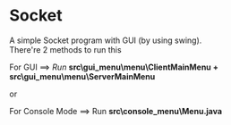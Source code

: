 # Socket
A simple Socket program with GUI (by using swing).<br/>
<h>There're 2 methods to run this</h>
<p>For GUI ==> <i>Run</i> <b>src\gui_menu\menu\ClientMainMenu + src\gui_menu\menu\ServerMainMenu</b></p>
<p>or</p>
<p>For Console Mode ==> Run <b>src\console_menu\Menu.java<p>
